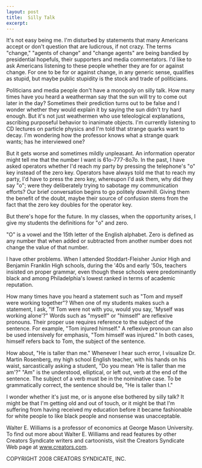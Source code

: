 ```yaml
---
layout: post
title:  Silly Talk
excerpt:
---
```


It's not easy being me. I'm disturbed by statements that many Americans accept or don't question that are ludicrous, if not crazy. The terms "change," "agents of change" and "change agents" are being bandied by presidential hopefuls, their supporters and media commentators. I'd like to ask Americans listening to these people whether they are for or against change. For one to be for or against change, in any generic sense, qualifies as stupid, but maybe public stupidity is the stock and trade of politicians.

Politicians and media people don't have a monopoly on silly talk. How many times have you heard a weatherman say that the sun will try to come out later in the day? Sometimes their prediction turns out to be false and I wonder whether they would explain it by saying the sun didn't try hard enough. But it's not just weathermen who use teleological explanations, ascribing purposeful behavior to inanimate objects. I'm currently listening to CD lectures on particle physics and I'm told that strange quarks want to decay. I'm wondering how the professor knows what a strange quark wants; has he interviewed one?

But it gets worse and sometimes mildly unpleasant. An information operator might tell me that the number I want is 61o-777-8o7o. In the past, I have asked operators whether I'd reach my party by pressing the telephone's "o" key instead of the zero key. Operators have always told me that to reach my party, I'd have to press the zero key, whereupon I'd ask them, why did they say "o"; were they deliberately trying to sabotage my communication efforts? Our brief conversation begins to go politely downhill. Giving them the benefit of the doubt, maybe their source of confusion stems from the fact that the zero key doubles for the operator key.

But there's hope for the future. In my classes, when the opportunity arises, I give my students the definitions for "o" and zero.

 "O" is a vowel and the 15th letter of the English alphabet. Zero is defined as any number that when added or subtracted from another number does not change the value of that number.

I have other problems. When I attended Stoddart-Fleisher Junior High and Benjamin Franklin High schools, during the '40s and early '50s, teachers insisted on proper grammar, even though these schools were predominantly black and among Philadelphia's lowest ranked in terms of academic reputation.

How many times have you heard a statement such as "Tom and myself were working together"? When one of my students makes such a statement, I ask, "If Tom were not with you, would you say, 'Myself was working alone'?" Words such as "myself" or "himself" are reflexive pronouns. Their proper use requires reference to the subject of the sentence. For example, "Tom injured himself." A reflexive pronoun can also be used intensively for emphasis, "Tom himself was injured." In both cases, himself refers back to Tom, the subject of the sentence.

How about, "He is taller than me." Whenever I hear such error, I visualize Dr. Martin Rosenberg, my high school English teacher, with his hands on his waist, sarcastically asking a student, "Do you mean 'He is taller than me am'?" "Am" is the understood, elliptical, or left out, verb at the end of the sentence. The subject of a verb must be in the nominative case. To be grammatically correct, the sentence should be, "He is taller than I."

I wonder whether it's just me, or is anyone else bothered by silly talk? It might be that I'm getting old and out of touch, or it might be that I'm suffering from having received my education before it became fashionable for white people to like black people and nonsense was unacceptable.

Walter E. Williams is a professor of economics at George Mason University. To find out more about Walter E. Williams and read features by other Creators Syndicate writers and cartoonists, visit the Creators Syndicate Web page at www.creators.com.

COPYRIGHT 2008 CREATORS SYNDICATE, INC.
